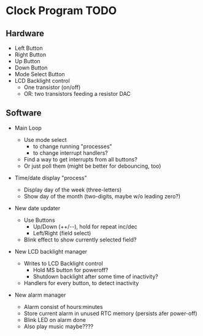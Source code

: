 # Clock Program TODO

## Hardware
  * Left Button
  * Right Button
  * Up Button
  * Down Button
  * Mode Select Button
  * LCD Backlight control
    - One transistor (on/off)
    - OR: two transistors feeding a resistor DAC

## Software
  * Main Loop
    - Use mode select
      * to change running "processes"
      * to change interrupt handlers?
    - Find a way to get interrupts from all buttons?
    - Or just poll them (might be better for debouncing, too)


  * Time/date display "process"
    - Display day of the week (three-letters)
    - Show day of the month (two-digits, maybe w/o leading zero?)

  * New date updater
    - Use Buttons
      * Up/Down (++/--), hold for repeat inc/dec
      * Left/Right (field select)
    - Blink effect to show currently selected field?

  * New LCD backlight manager
    - Writes to LCD Backlight control
      * Hold MS button for poweroff?
      * Shutdown backlight after some time of inactivity?
    - Handlers for every button, to detect inactivity

  * New alarm manager
    - Alarm consist of hours:minutes
    - Store current alarm in unused RTC memory (persists afer power-off)
    - Blink LED on alarm done
    - Also play music maybe????
